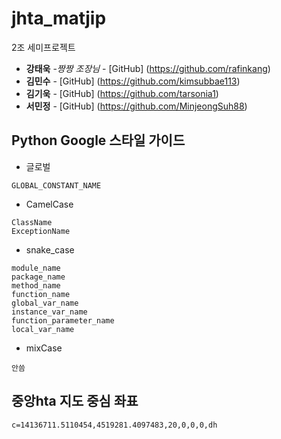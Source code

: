 # jhta_matjip

2조 세미프로젝트
* **강태욱** -*짱짱 조장님* - [GitHub] (https://github.com/rafinkang)
* **김민수** - [GitHub] (https://github.com/kimsubbae113)
* **김기욱** - [GitHub] (https://github.com/tarsonia1)
* **서민정** - [GitHub] (https://github.com/MinjeongSuh88)


## Python Google 스타일 가이드
* 글로벌
```
GLOBAL_CONSTANT_NAME
```

* CamelCase
```
ClassName
ExceptionName
```
* snake_case
```
module_name
package_name
method_name
function_name
global_var_name
instance_var_name
function_parameter_name
local_var_name
```
* mixCase
```
안씀
```

## 중앙hta 지도 중심 좌표
```
c=14136711.5110454,4519281.4097483,20,0,0,0,dh
```